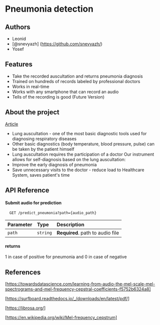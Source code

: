 
# Pneumonia detection
## Authors

- Leonid
- [@snevyazh] (https://github.com/snevyazh/)
- Yosef



## Features

- Take the recorded auscultation and returns pneumonia diagnosis 
- Trained on hundreds of records labeled by professional doctors
- Works in real-time
- Works with any smartphone that can record an audio
- Tells of the recording is good (Future Version)


## About the project

[Article](https://medium.com/@snevyazh/to-pneumonia-or-not-to-pneumonia-that-is-the-question-a932b8b7520a )


- Lung auscultation - one of the most basic diagnostic tools used for diagnosing respiratory diseases
- Other basic diagnostics (body temperature, blood pressure, pulse) can be taken by the patient himself
- Lung auscultation requires the participation of a doctor
Our instrument allows for self-diagnosis based on the lung auscultation:
- Improve the early diagnosis of pneumonia 
- Save unnecessary visits to the doctor - reduce load to Healthcare System, saves patient's time



## API Reference 

#### Submit audio for prediction

```http
  GET /predict_pneumonia?path={audio_path}
```

| Parameter | Type     | Description                       |
| :-------- | :------- | :-------------------------------- |
| `path`      | `string` | **Required**. path to audio file |

#### returns 
1 in case of positive for pneumonia and 0 in case of negative




## References

[https://towardsdatascience.com/learning-from-audio-the-mel-scale-mel-spectrograms-and-mel-frequency-cepstral-coefficients-f5752b6324a8]

[https://surfboard.readthedocs.io/_/downloads/en/latest/pdf/]

[https://librosa.org/]

[https://en.wikipedia.org/wiki/Mel-frequency_cepstrum]


